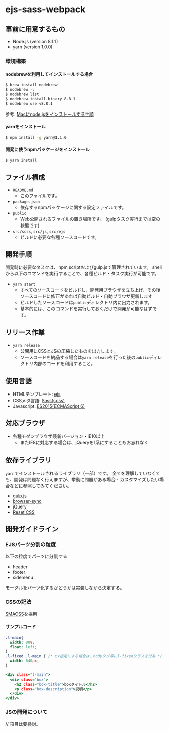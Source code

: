ejs-sass-webpack
====

## 事前に用意するもの
- Node.js (version 8.1.1)
- yarn (version 1.0.0)

### 環境構築

#### nodebrewを利用してインストールする場合
```bash
$ brew install nodebrew
$ nodebrew -v
$ nodebrew list
$ nodebrew install-binary 8.8.1
$ nodebrew use v8.8.1
```
参考: [Macにnode.jsをインストールする手順](https://qiita.com/akakuro43/items/600e7e4695588ab2958d)

#### yarnをインストール
```bash
$ npm install -g yarn@1.1.0
```

#### 開発に使うnpmパッケージをインストール
```
$ yarn install
```

## ファイル構成

- `README.md`
  - このファイルです。
- `package.json`
  - 依存するnpmパッケージに関する設定ファイルです。
- `public`
  - Web公開されるファイルの置き場所です。 (gulpタスク実行までは空の状態です)
- `src/scss`, `src/js`, `src/ejs`
  - ビルドに必要な各種ソースコードです。

## 開発手順

開発時に必要なタスクは、npm scriptおよびgulp.jsで管理されています。
shellから以下のコマンドを実行することで、各種ビルド・タスク実行が可能です。

- `yarn start`
  - すべてのソースコードをビルドし、開発用ブラウザを立ち上げ、その後ソースコードに修正があれば自動ビルド・自動ブラウザ更新します
  - ビルドしたソースコードは`public`ディレクトリ内に出力されます。
  - 基本的には、このコマンドを実行しておくだけで開発が可能なはずです。

## リリース作業

- `yarn release`
  - 公開用にCSSとJSの圧縮したものを出力します。
  - ソースコードを納品する場合は`yarn release`を行った後の`public`ディレクトリ内部のコードを利用すること。

## 使用言語

- HTMLテンプレート: [ejs](http://ejs.co/)
- CSSメタ言語: [Sass(scss)](http://sass-lang.com/)
- Javascript: [ES2015(ECMAScript 6)](https://babeljs.io/docs/learn-es2015/)

## 対応ブラウザ
- 各種モダンブラウザ最新バージョン・IE10以上
  - またIE8に対応する場合は、jQueryを1系にすることもお忘れなく

## 依存ライブラリ

`yarn`でインストールされるライブラリ（一部）です。
全てを理解していなくても、開発は問題なく行えますが、挙動に問題がある場合・カスタマイズしたい場合などに参照してみてください。

- [gulp.js](http://gulpjs.com/)
- [browser-sync](https://www.browsersync.io/)
- [jQuery](https://jquery.com/)
- [Reset CSS](http://meyerweb.com/eric/tools/css/reset/)

## 開発ガイドライン

### EJSパーツ分割の粒度
以下の粒度でパーツに分割する
- header
- footer
- sidemenu

モーダルをパーツ化するかどうかは実装しながら決定する。

### CSSの記法

[SMACSS](https://smacss.com/ja)を採用

#### サンプルコード

```.scss
.l-main{
  width: 80%;
  float: left;
}
.l-fixed .l-main { /* px指定にする場合は、bodyタグ等にl-fixedクラスを付与 */
  width: 640px;
}
```

```.html
<div class="l-main">
  <div class="box">
    <h2 class="box-title">boxタイトル</h2>
    <p class="box-description">説明</p>
  </div>
</div>
```

### JSの開発について
// 項目は要検討。
